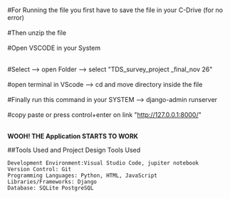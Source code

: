 <br> #For Running the file you first have to save the file in your C-Drive (for no error) </br>
<br> #Then unzip the file </br>
<br> #Open VSCODE in your System </br>

<br> #Select --> open Folder --> select "TDS_survey_project _final_nov 26"  </br>
<br> #open terminal in VScode --> cd and move directory inside the file   </br>
<br> #Finally run this command in your SYSTEM --> django-admin runserver   </br>
<br> #copy paste or press control+enter on link "http://127.0.0.1:8000/"   </br>

<br> **WOOH! THE Application STARTS TO WORK**  </br>


##Tools Used and Project Design
Tools Used

    Development Environment:Visual Studio Code, jupiter notebook 
    Version Control: Git
    Programming Languages: Python, HTML, JavaScript
    Libraries/Frameworks: Django
    Database: SQLite PostgreSQL
    
